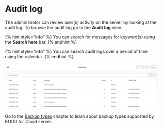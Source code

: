 # Audit log

The administrator can review user\(s\) activity on the server by looking at the audit log. To browse the audit log go to the **Audit log** view.

{% hint style="info" %}
You can search for messages for keyword\(s\) using the **Search here** bar.
{% endhint %}

{% hint style="info" %}
You can search audit logs over a period of time using the calendar.
{% endhint %}

![](../../.gitbook/assets/kodo-cloud-administration-audit01.png)

Go to the [Backup types]() chapter to learn about backup types supported by KODO for Cloud server.

